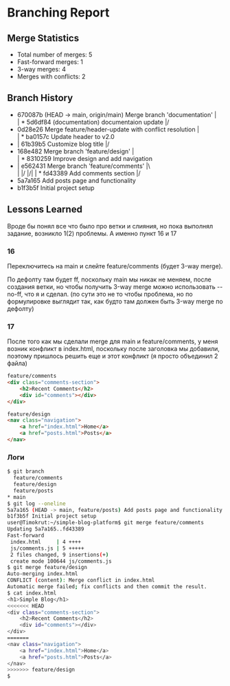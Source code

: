 # Branching Report

## Merge Statistics
- Total number of merges: 5
- Fast-forward merges: 1
- 3-way merges: 4 
- Merges with conflicts: 2

## Branch History
*   670087b (HEAD -> main, origin/main) Merge branch 'documentation'
|\
| * 5d6df84 (documentation) documentaion update
|/
*   0d28e26 Merge feature/header-update with conflict resolution
|\
| * ba0157c Update header to v2.0
* | 61b39b5 Customize blog title
|/
*   168e482 Merge branch 'feature/design'
|\
| * 8310259 Improve design and add navigation
* |   e562431 Merge branch 'feature/comments'
|\ \
| |/
|/|
| * fd43389 Add comments section
|/
* 5a7a165 Add posts page and functionality
* b1f3b5f Initial project setup

## Lessons Learned
Вроде бы понял все что было про ветки и слияния, но пока выполнял задание, возникло 1(2) проблемы. А именно пункт 16 и 17

### 16
Переключитесь на main и слейте feature/comments (будет 3-way merge).

По дефолту там будет ff, поскольку main мы никак не меняем, после создания ветки, но чтобы получить 3-way merge можно использовать --no-ff, что я и сделал. (по сути это не то чтобы проблема, но по формулировке выглядит так, как будто там должен быть 3-way merge по дефолту)

### 17
После того как мы сделали merge для main и feature/comments, у меня возник конфликт в index.html, поскольку после заголовка мы добавили, поэтому пришлось решить еще и этот конфликт (я просто объединил 2 файла) 
```html
feature/comments
<div class="comments-section">
    <h2>Recent Comments</h2>
    <div id="comments"></div>
</div>

feature/design
<nav class="navigation">
    <a href="index.html">Home</a>
    <a href="posts.html">Posts</a>
</nav>
```

### Логи 
```bash
$ git branch
  feature/comments
  feature/design
  feature/posts
* main
$ git log --oneline
5a7a165 (HEAD -> main, feature/posts) Add posts page and functionality
b1f3b5f Initial project setup
user@Timokrut:~/simple-blog-platform$ git merge feature/comments
Updating 5a7a165..fd43389
Fast-forward
 index.html     | 4 ++++
 js/comments.js | 5 +++++
 2 files changed, 9 insertions(+)
 create mode 100644 js/comments.js
$ git merge feature/design
Auto-merging index.html
CONFLICT (content): Merge conflict in index.html
Automatic merge failed; fix conflicts and then commit the result.
$ cat index.html
<h1>Simple Blog</h1>
<<<<<<< HEAD
<div class="comments-section">
    <h2>Recent Comments</h2>
    <div id="comments"></div>
</div>
=======
<nav class="navigation">
    <a href="index.html">Home</a>
    <a href="posts.html">Posts</a>
</nav>
>>>>>>> feature/design
$
```
